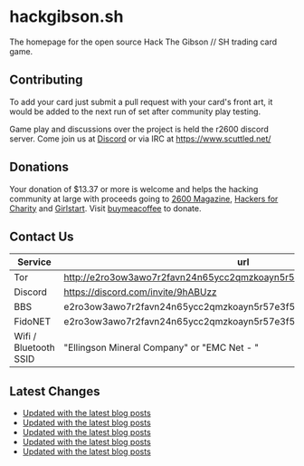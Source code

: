 # hackgibson.sh
The homepage for the open source Hack The Gibson // SH trading card game.


## Contributing

To add your card just submit a pull request with your card's front art, it would be added to the next run of set after community play testing.

Game play and discussions over the project is held the r2600 discord server. Come join us at [Discord](https://discord.com/invite/9hABUzz) or via IRC at https://www.scuttled.net/


## Donations

Your donation of $13.37 or more is welcome and helps the hacking community at large with proceeds going to [2600 Magazine](https://2600.com/), [Hackers for Charity](https://hackersforcharity.org) and [Girlstart](https://girlstart.org).  Visit [buymeacoffee](https://www.buymeacoffee.com/hackgibson.sh) to donate.


## Contact Us

Service | url
-|-
Tor | http://e2ro3ow3awo7r2favn24n65ycc2qmzkoayn5r57e3f56nvjwdcgg32ad.onion
Discord | https://discord.com/invite/9hABUzz
BBS | e2ro3ow3awo7r2favn24n65ycc2qmzkoayn5r57e3f56nvjwdcgg32ad.onion:23
FidoNET | e2ro3ow3awo7r2favn24n65ycc2qmzkoayn5r57e3f56nvjwdcgg32ad.onion:24554
Wifi / Bluetooth SSID | "Ellingson Mineral Company" or "EMC Net - <fidonet address>"

## Latest Changes
<!-- BLOG-POST-LIST:START -->
- [Updated with the latest blog posts](https://github.com/DFW2600/hackgibson.sh/commit/d1fed719b28234ce8ac2c8620935313169c4c8d3)
- [Updated with the latest blog posts](https://github.com/DFW2600/hackgibson.sh/commit/e15b245a42b82b9616c86399dfcb0905d3e20f9a)
- [Updated with the latest blog posts](https://github.com/DFW2600/hackgibson.sh/commit/f1ce907a8b9839ede27ecb834688ead2faf1aaff)
- [Updated with the latest blog posts](https://github.com/DFW2600/hackgibson.sh/commit/3717c8869db024380f139f4754151ee7b8a11770)
- [Updated with the latest blog posts](https://github.com/DFW2600/hackgibson.sh/commit/6a432e5f6683e2ea9d2449e6f423d1bcebb94bdd)
<!-- BLOG-POST-LIST:END -->

